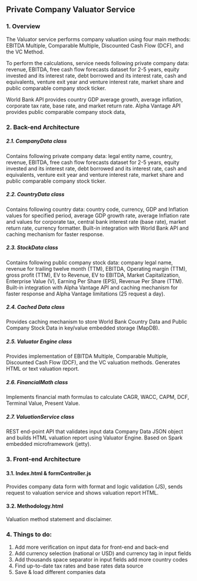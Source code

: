 
## Private Company Valuator Service

### 1. Overview

The Valuator service performs company valuation using four main methods: 
EBITDA Multiple, Comparable Multiple, Discounted Cash Flow (DCF), 
and the VC Method.

To perform the calculations, service needs following private 
company data: revenue, EBITDA, free cash flow forecasts dataset 
for 2-5 years, equity invested and its interest rate, debt borrowed 
and its interest rate, cash and equivalents, venture exit year and 
venture interest rate, market share and public comparable company 
stock ticker.

World Bank API provides country GDP average growth, average inflation, 
corporate tax rate, base rate, and market return rate. Alpha Vantage 
API provides public comparable company stock data,


### 2. Back-end Architecture

##### 2.1. CompanyData class
Contains following private company data: legal entity name, country,
revenue, EBITDA, free cash flow forecasts dataset for 2-5 years, 
equity invested and its interest rate, debt borrowed and its interest 
rate, cash and equivalents, venture exit year and venture interest 
rate, market share and public comparable company stock ticker.

##### 2.2. CountryData class
Contains following country data: country code, currency,
GDP and Inflation values for specified period, average GDP growth rate,
average Inflation rate and values for corporate tax, central bank interest
rate (base rate), market return rate, currency formatter. Built-in 
integration with World Bank API and caching mechanism for faster response.

##### 2.3. StockData class
Contains following public company stock data: company legal name,
revenue for trailing twelve month (TTM), EBITDA, Operating margin (TTM),
gross profit (TTM), EV to Revenue, EV to EBITDA, Market Capitalization,
Enterprise Value (V), Earning Per Share (EPS), Revenue Per Share (TTM).
Built-in integration with Alpha Vantage API and caching mechanism 
for faster response and Alpha Vantage limitations (25 request a day).


##### 2.4. Cached Data class
Provides caching mechanism to store World Bank Country Data and
Public Company Stock Data in key/value embedded storage (MapDB).


##### 2.5. Valuator Engine class
Provides implementation of EBITDA Multiple, Comparable Multiple, 
Discounted Cash Flow (DCF), and the VC valuation methods. Generates
HTML or text valuation report.


##### 2.6. FinancialMath class
Implements financial math formulas to calculate CAGR, WACC, CAPM,
DCF, Terminal Value, Present Value.

##### 2.7. ValuationService class
REST end-point API that validates input data Company Data JSON object  
and builds HTML valuation report using Valuator Engine. Based on
Spark embedded microframework (jetty).

### 3. Front-end Architecture

#### 3.1. Index.html & formController.js
Provides company data form with format and logic validation (JS),
sends request to valuation service and shows valuation report HTML.

#### 3.2. Methodology.html
Valuation method statement and disclaimer.


### 4. Things to do:
1. Add more verification on input data for front-end and back-end
2. Add currency selection (national or USD) and currency tag in input fields
3. Add thousands space separator in input fields add more country codes
4. Find up-to-date tax rates and base rates data source
5. Save & load different companies data
